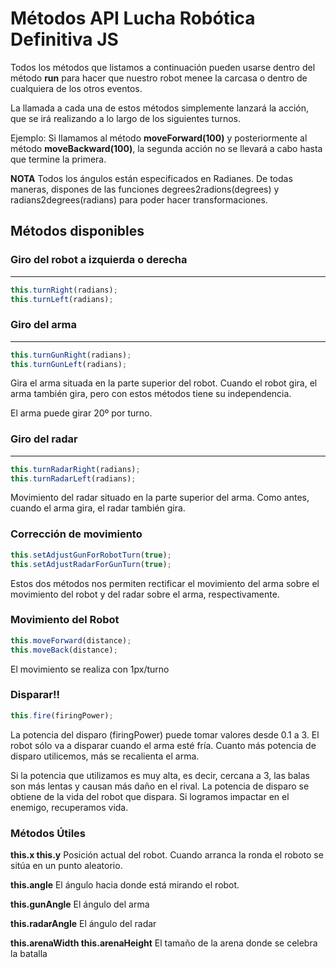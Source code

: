 # Métodos API Lucha Robótica Definitiva JS

Todos los métodos que listamos a continuación pueden usarse dentro del método **run** para hacer que nuestro robot menee la carcasa o dentro de cualquiera de los otros eventos. 

La llamada a cada una de estos métodos simplemente lanzará la acción, que se irá realizando a lo largo de los siguientes turnos. 

Ejemplo: Si llamamos al método **moveForward(100)** y posteriormente al método **moveBackward(100)**, la segunda acción no se llevará a cabo hasta que termine la primera. 

**NOTA** Todos los ángulos están especificados en Radianes. De todas maneras, dispones de las funciones degrees2radions(degrees) y radians2degrees(radians) para poder hacer transformaciones.

## Métodos disponibles

### Giro del robot a izquierda o derecha
---

```javascript
this.turnRight(radians);
this.turnLeft(radians);
```

### Giro del arma
---

```javascript
this.turnGunRight(radians);
this.turnGunLeft(radians);
```

Gira el arma situada en la parte superior del robot. Cuando el robot gira, el arma también gira, pero con estos métodos tiene su independencia. 

El arma puede girar 20º por turno.

### Giro del radar
---

```javascript
this.turnRadarRight(radians);
this.turnRadarLeft(radians);
```

Movimiento del radar situado en la parte superior del arma. Como antes, cuando el arma gira, el radar también gira. 

### Corrección de movimiento

```javascript
this.setAdjustGunForRobotTurn(true);
this.setAdjustRadarForGunTurn(true);
```

Estos dos métodos nos permiten rectificar el movimiento del arma sobre el movimiento del robot y del radar sobre el arma, respectivamente.

### Movimiento del Robot

```javascript
this.moveForward(distance);
this.moveBack(distance);
```

El movimiento se realiza con 1px/turno

### Disparar!!

```javascript
this.fire(firingPower);
```

La potencia del disparo (firingPower) puede tomar valores desde 0.1 a 3. El robot sólo va a disparar cuando el arma esté fría. Cuanto más potencia de disparo utilicemos, más se recalienta el arma.

Si la potencia que utilizamos es muy alta, es decir, cercana a 3, las balas son más lentas y causan más daño en el rival. La potencia de disparo se obtiene de la vida del robot que dispara. Si logramos impactar en el enemigo, recuperamos vida.

### Métodos Útiles

**this.x this.y** 
Posición actual del robot. Cuando arranca la ronda el roboto se sitúa en un punto aleatorio.

**this.angle**
El ángulo hacia donde está mirando el robot.

**this.gunAngle**
El ángulo del arma

**this.radarAngle**
El ángulo del radar

**this.arenaWidth this.arenaHeight**
El tamaño de la arena donde se celebra la batalla